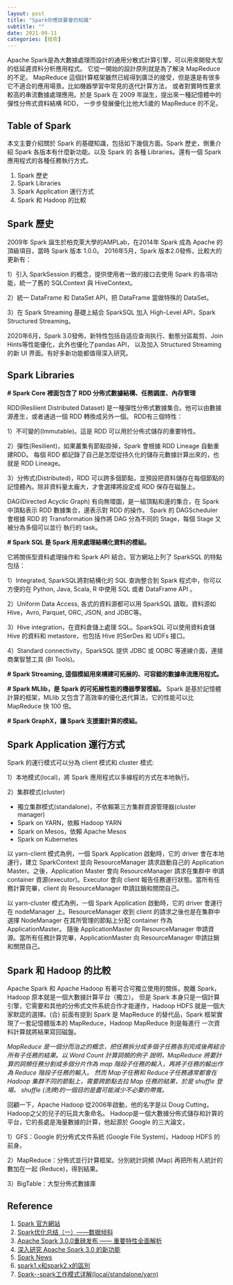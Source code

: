 ```yaml
---
layout: post
title: "Spark你應該要會的知識"
subtitle: ""
date: 2021-09-11
categories: [技術]
---
```


Apache Spark是為大數據處理而設計的通用分散式計算引擎，可以用來開發大型的低延遲資料分析應用程式。
它從一開始的設計原則就是為了解決 MapReduce 的不足。
MapReduce 這個計算框架雖然已經得到廣泛的接受，但是還是有很多它不適合的應用場景。比如機器學習中常見的迭代計算方法，
或者對實時性要求較高的串流數據處理應用。於是 Spark 在 2009 年誕生，提出來一種記憶體中的彈性分佈式資料結構 RDD，
一步步發展優化比他大5歲的 MapReduce 的不足。

## Table of Spark

本文主要介紹關於 Spark 的基礎知識，包括如下幾個方面。Spark 歷史，側重介紹 Spark 各版本有什麼新功能。以及 Spark 的
各種 Libraries。還有一個 Spark 應用程式的各種任務執行方式。

1. Spark 歷史
2. Spark Libraries
3. Spark Application 運行方式
4. Spark 和 Hadoop 的比較

## Spark 歷史

2009年 Spark 誕生於柏克萊大學的AMPLab，在2014年 Spark 成為 Apache 的頂級項目，當時 Spark 版本 1.0.0。
2016年5月，Spark 版本2.0發佈，比較大的更新有：

1）引入 SparkSession 的概念，提供使用者一致的接口去使用 Spark 的各項功能，統一了舊的 SQLContext 與 HiveContext。

2）統一 DataFrame 和 DataSet API，把 DataFrame 當做特殊的 DataSet。

3）在 Spark Streaming 基礎上結合 SparkSQL 加入 High-Level API，Spark Structured Streaming。

2020年6月，Spark 3.0發佈，新特性包括自适应查询执行、動態分區裁剪、Join Hints等性能優化，此外也優化了pandas API，
以及加入 Structured Streaming 的新 UI 界面。有好多新功能都值得深入研究。

## Spark Libraries

**# Spark Core 裡面包含了 RDD 分佈式數據結構、任務調度、內存管理**

RDD(Resilient Distributed Dataset) 是一種彈性分佈式數據集合。他可以由數據源產生，或者通過一個 RDD 轉換成另外一個。
RDD有三個特性：

1）不可變的(Immutable)。這是 RDD 可以用於分佈式儲存的重要特性。

2）彈性(Resilient)，如果叢集有節點掛掉，Spark 會根據 RDD Lineage 自動重建RDD。
每個 RDD 都記錄了自己是怎麼從持久化的儲存元數據計算出來的，也就是 RDD Lineage。

3）分佈式(Distributed)，RDD 可以跨多個節點，並預設把資料儲存在每個節點的記憶體內。除非資料量太龐大，才會選擇將設定成
 RDD 保存在磁盤上。

DAG(Directed Acyclic Graph) 有向無環圖，是一組頂點和邊的集合，在 Spark 中頂點表示 RDD 數據集合，邊表示對 RDD 的操作。
Spark 的 DAGScheduler 會根據 RDD 的 Transformation 操作將 DAG 分為不同的 Stage，每個 Stage 又被分為多個可以並行
執行的 task。

**# Spark SQL 是 Spark 用來處理結構化資料的模組。**

它將關係型資料處理操作和 Spark API 結合。官方網站上列了 SparkSQL 的特點包括：

1）Integrated, SparkSQL將對結構化的 SQL 查詢整合到 Spark 程式中，你可以方便的在 Python, Java, Scala, R 中使用
SQL 或者 DataFrame API 。

2）Uniform Data Access, 各式的資料源都可以用 SparkSQL 讀取。資料源如 Hive，Avro, Parquet, ORC, JSON, and JDBC等。

3）Hive integration，在資料倉儲上處理 SQL。SparkSQL 可以使用資料倉儲 Hive 的資料和 metastore，也包括 Hive 的SerDes
和 UDFs 接口。

4）Standard connectivity，SparkSQL 提供 JDBC 或 ODBC 等連線介面，連接商業智慧工具 (BI Tools)。

**# Spark Streaming, 這個模組用來構建可拓展的、可容錯的數據串流應用程式。**

**# Spark MLlib，是 Spark 的可拓展性能的機器學習模組。**
Spark 是基於記憶體計算的框架，MLlib 又包含了高效率的優化迭代算法，它的性能可以比 MapReduce 快 100 倍。

**# Spark GraphX，讓 Spark 支援圖計算的模組。**

## Spark Application 運行方式

Spark 的運行模式可以分為 client 模式和 cluster 模式: 

1）本地模式(local)，將 Spark 應用程式以多線程的方式在本地執行。

2）集群模式(cluster)
   - 獨立集群模式(standalone)，不依賴第三方集群資源管理器(cluster manager)
   - Spark on YARN，依賴 Hadoop YARN 
   - Spark on Mesos，依賴 Apache Mesos 
   - Spark on Kubernetes

以 yarn-client 模式為例，一個 Spark Application 啟動時，它的 driver 會在本地運行，建立 SparkContext 並向
ResourceManager 請求啟動自己的 Application Master。之後，Application Master 會向 ResourceManager 請求在集群中
申請 container 資源(executor)。Executor 會向 client 報告任務運行狀態。當所有任務計算完畢，client 向 ResourceManager
申請註銷和關閉自己。

以 yarn-cluster 模式為例，一個 Spark Application 啟動時，它的 driver 會運行在 nodeManager 上。ResourceManager
收到 client 的請求之後也是在集群中選擇 NodeManager 在其所管理的節點上分配 container 作為 ApplicationMaster。
隨後 ApplicationMaster 向 ResourceManager 申請資源。當所有任務計算完畢，ApplicationMaster 向 ResourceManager
申請註銷和關閉自己。


## Spark 和 Hadoop 的比較

Apache Spark 和 Apache Hadoop 有著可合可獨立使用的關係，脫離 Spark，Hadoop 原本就是一個大數據計算平台（獨立）。
但是 Spark 本身只是一個計算引擎，它需要和其他的分佈式文件系統合作才能運作，Hadoop HDFS 就是一個大家默認的選擇。(合)
前面有提到 Spark 是 MapReduce 的替代品，Spark 框架實現了一套記憶體版本的 MapReduce，Hadoop MapReduce 則是每進行
一次資料計算就將結果寫回磁盤。

*MapReduce 是一個分而治之的概念，把任務拆分成多個子任務各別完成後再結合所有子任務的結果。以 Word Count 計算詞頻的例子
說明，MapReduce 將要計算的詞頻任務分割成多個分片作為 map 階段子任務的輸入，再將子任務的輸出作為 Reduce 階段子任務的輸入。
然而 Map子任務和 Reduce子任務通常都會在 Hadoop 集群不同的節點上，需要跨節點去拉 Map 任務的結果，於是 shuffle 登場。
shuffle (洗牌)的一個目的是盡可能減少不必要的帶寬。*

回顧一下，Apache Hadoop 從2006年啟動，他的名字是以 Doug Cutting，Hadoop之父的兒子的玩具大象命名。
Hadoop是一個大數據分佈式儲存和計算的平台，它的長處是海量數據的計算，他起源於 Google 的三大論文，

1）GFS：Google 的分佈式文件系統 (Google File System)，Hadoop HDFS 的前身。

2）MapReduce：分佈式並行計算框架。分別統計詞頻 (Map) 再把所有人統計的數加在一起 (Reduce)，得到結果。

3）BigTable：大型分佈式數據庫


## Reference

1. [Spark 官方網站](https://spark.apache.org)
2. [Spark优化总结（一）——数据倾斜](https://blog.csdn.net/alionsss/article/details/103802315)
3. [Apache Spark 3.0.0重磅发布 —— 重要特性全面解析](https://developer.aliyun.com/article/765975)
4. [深入研究 Apache Spark 3.0 的新功能](https://blog.csdn.net/weixin_45906054/article/details/107948166)
5. [Spark News](https://spark.apache.org/news/index.html)
6. [spark1.x和spark2.x的區別](https://www.twblogs.net/a/5c9dae01bd9eee73ef4b2647)
7. [Spark--spark工作模式详解(local/standalone/yarn)](https://www.jianshu.com/p/464c2497870c)

